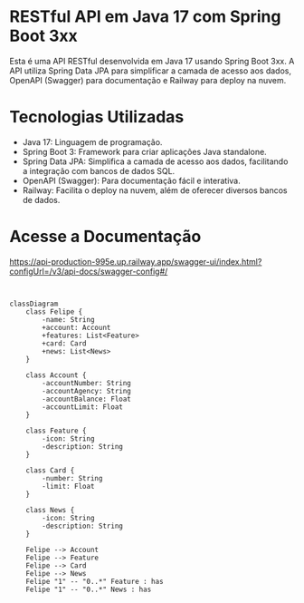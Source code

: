 # RESTful API em Java 17 com Spring Boot 3xx
Esta é uma API RESTful desenvolvida em Java 17 usando Spring Boot 3xx. A API utiliza Spring Data JPA para simplificar a camada de acesso aos dados, OpenAPI (Swagger) para documentação e Railway para deploy na nuvem.

 # Tecnologias Utilizadas
- Java 17: Linguagem de programação.
- Spring Boot 3: Framework para criar aplicações Java standalone.
- Spring Data JPA: Simplifica a camada de acesso aos dados, facilitando a integração com bancos de dados SQL.
- OpenAPI (Swagger): Para documentação fácil e interativa.
- Railway: Facilita o deploy na nuvem, além de oferecer diversos bancos de dados.

# Acesse a Documentação

https://api-production-995e.up.railway.app/swagger-ui/index.html?configUrl=/v3/api-docs/swagger-config#/

```mermaid


classDiagram
    class Felipe {
        -name: String
        +account: Account
        +features: List<Feature>
        +card: Card
        +news: List<News>
    }

    class Account {
        -accountNumber: String
        -accountAgency: String
        -accountBalance: Float
        -accountLimit: Float
    }

    class Feature {
        -icon: String
        -description: String
    }

    class Card {
        -number: String
        -limit: Float
    }

    class News {
        -icon: String
        -description: String
    }

    Felipe --> Account
    Felipe --> Feature
    Felipe --> Card
    Felipe --> News
    Felipe "1" -- "0..*" Feature : has
    Felipe "1" -- "0..*" News : has

